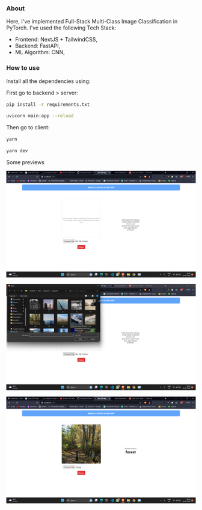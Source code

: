 ### About

Here, I've implemented Full-Stack Multi-Class Image Classification in PyTorch.
I've used the following Tech Stack:

- Frontend: NextJS + TailwindCSS,
- Backend: FastAPI,
- ML Algorithm: CNN,

### How to use

Install all the dependencies using:

First go to backend > server:

```bash
pip install -r requirements.txt
```

```bash
uvicorn main:app --reload
```

Then go to client:

```bash
yarn
```

```bash
yarn dev
```

Some previews

![home](./images/Screenshot37.png)

![home](./images/Screenshot38.png)

![home](./images/Screenshot39.png)
